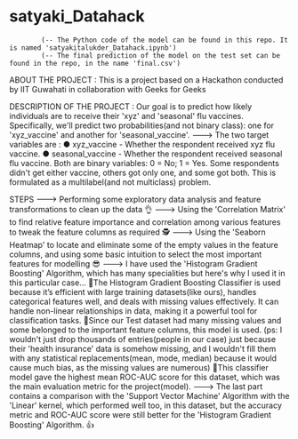 # satyaki_Datahack

            (-- The Python code of the model can be found in this repo. It is named 'satyakitalukder_Datahack.ipynb')
            (-- The final prediction of the model on the test set can be found in the repo, in the name 'final.csv')

ABOUT THE PROJECT : This is a project based on a Hackathon conducted by IIT Guwahati in collaboration with Geeks for Geeks




DESCRIPTION OF THE PROJECT :
    Our goal is to predict how likely individuals are to receive their 'xyz' and 'seasonal' flu vaccines. Specifically, we'll predict two probabilities(and not binary class): one for 'xyz_vaccine' and another for       'seasonal_vaccine'.
    ---> The two target variables are :
        ● xyz_vaccine - Whether the respondent received xyz flu vaccine.
        ● seasonal_vaccine - Whether the respondent received seasonal flu vaccine.
        Both are binary variables: 0 = No; 1 = Yes. Some respondents didn't get either vaccine, others got only one, and some got both. This is formulated as a multilabel(and not multiclass) problem.

STEPS 
---> Performing some exploratory data analysis and feature transformations to clean up the data 👌
---> Using the 'Correlation Matrix' to find relative feature importance and correlation among various features to tweak the feature columns as required 🕵️
---> Using the 'Seaborn Heatmap' to locate and eliminate some of the empty values in the feature columns, and using some basic intuition to select the most important features for modelling 😎
---> I have used the 'Histogram Gradient Boosting' Algorithm, which has many specialities but here's why I used it in this particular case...
    🎈The Histogram Gradient Boosting Classifier is used because it’s efficient with large training datasets(like ours), handles categorical features well, and deals with missing values effectively. It can handle 
     non-linear relationships in data, making it a powerful tool for classification tasks.
    🎈Since our Test dataset had many missing values and some belonged to the important feature columns, this model is used. (ps: I wouldn't just drop thousands of entries(people in our case) just because their 
     'health insurance' data is somehow missing, and I wouldn't fill them with any statistical replacements(mean, mode, median) because it would cause much bias, as the missing values are numerous)
    🎈This classifier model gave the highest mean ROC-AUC score for this dataset, which was the main evaluation metric for the project(model).
---> The last part contains a comparison with the 'Support Vector Machine' Algorithm with the 'Linear' kernel, which performed well too, in this dataset, but the accuracy metric and ROC-AUC score were still 
     better for the 'Histogram Gradient Boosting' Algorithm. 👍
